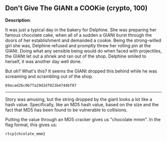 ## Don't Give The GIANt a COOKie (crypto, 100)

**Description**:

It was just a typical day in the bakery for Delphine. She was preparing her famous chocolate cake, when all of a sudden a GIANt burst through the doors of her establishment and demanded a cookie. Being the strong-willed girl she was, Delphine refused and promptly threw her rolling pin at the GIANt. Doing what any sensible being would do when faced with projectiles, the GIANt let out a shriek and ran out of the shop. Delphine smiled to herself, it was another day well done.

But oh? What's this? It seems the GIANt dropped this behind while he was screaming and scrambling out of the shop.

`69acad26c0b7fa29d2df023b4744bf07`

---

Story was amusing, but the string dropped by the giant looks a lot like a
hash value. Specifically, like an MD5 hash value, based on the size and the
fact that MD5 has been found to be vulnerable to collisions.

Putting the value through an MD5 cracker gives us "chocolate mmm". In the
flag format, this gives us:

`rtcp{chcolate_mmm}`

